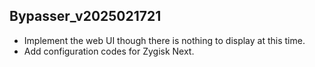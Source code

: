 ## Bypasser_v2025021721

- Implement the web UI though there is nothing to display at this time. 
- Add configuration codes for Zygisk Next. 
